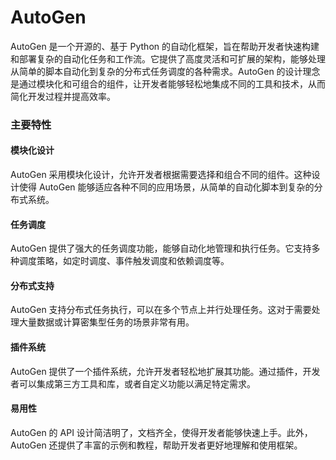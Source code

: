 # AutoGen
AutoGen 是一个开源的、基于 Python 的自动化框架，旨在帮助开发者快速构建和部署复杂的自动化任务和工作流。它提供了高度灵活和可扩展的架构，能够处理从简单的脚本自动化到复杂的分布式任务调度的各种需求。AutoGen 的设计理念是通过模块化和可组合的组件，让开发者能够轻松地集成不同的工具和技术，从而简化开发过程并提高效率。

### 主要特性

#### 模块化设计

AutoGen 采用模块化设计，允许开发者根据需要选择和组合不同的组件。这种设计使得 AutoGen 能够适应各种不同的应用场景，从简单的自动化脚本到复杂的分布式系统。

#### ​任务调度
AutoGen 提供了强大的任务调度功能，能够自动化地管理和执行任务。它支持多种调度策略，如定时调度、事件触发调度和依赖调度等。

#### ​分布式支持
AutoGen 支持分布式任务执行，可以在多个节点上并行处理任务。这对于需要处理大量数据或计算密集型任务的场景非常有用。
​
#### 插件系统
AutoGen 提供了一个插件系统，允许开发者轻松地扩展其功能。通过插件，开发者可以集成第三方工具和库，或者自定义功能以满足特定需求。

#### ​易用性
AutoGen 的 API 设计简洁明了，文档齐全，使得开发者能够快速上手。此外，AutoGen 还提供了丰富的示例和教程，帮助开发者更好地理解和使用框架。